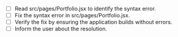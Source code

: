 - [ ] Read src/pages/Portfolio.jsx to identify the syntax error.
- [ ] Fix the syntax error in src/pages/Portfolio.jsx.
- [ ] Verify the fix by ensuring the application builds without errors.
- [ ] Inform the user about the resolution.
